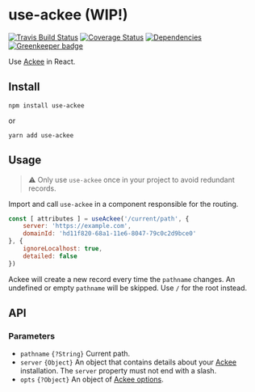 # use-ackee (WIP!)

[![Travis Build Status](https://travis-ci.org/electerious/use-ackee.svg?branch=master)](https://travis-ci.org/electerious/use-ackee) [![Coverage Status](https://coveralls.io/repos/github/electerious/use-ackee/badge.svg?branch=master)](https://coveralls.io/github/electerious/use-ackee?branch=master) [![Dependencies](https://david-dm.org/electerious/use-ackee.svg)](https://david-dm.org/electerious/use-ackee#info=dependencies) [![Greenkeeper badge](https://badges.greenkeeper.io/electerious/use-ackee.svg)](https://greenkeeper.io/)

Use [Ackee](https://github.com/electerious/Ackee) in React.

## Install

```
npm install use-ackee
```

or

```
yarn add use-ackee
```

## Usage

> ⚠️ Only use `use-ackee` once in your project to avoid redundant records.

Import and call `use-ackee` in a component responsible for the routing.

```js
const [ attributes ] = useAckee('/current/path', {
	server: 'https://example.com',
	domainId: 'hd11f820-68a1-11e6-8047-79c0c2d9bce0'
}, {
	ignoreLocalhost: true,
	detailed: false
})
```

Ackee will create a new record every time the `pathname` changes. An undefined or empty `pathname` will be skipped. Use `/` for the root instead.

## API

### Parameters

- `pathname` `{?String}` Current path.
- `server` `{Object}` An object that contains details about your [Ackee](https://github.com/electerious/Ackee) installation. The `server` property must not end with a slash.
- `opts` `{?Object}` An object of [Ackee options](https://github.com/electerious/ackee-tracker#options).